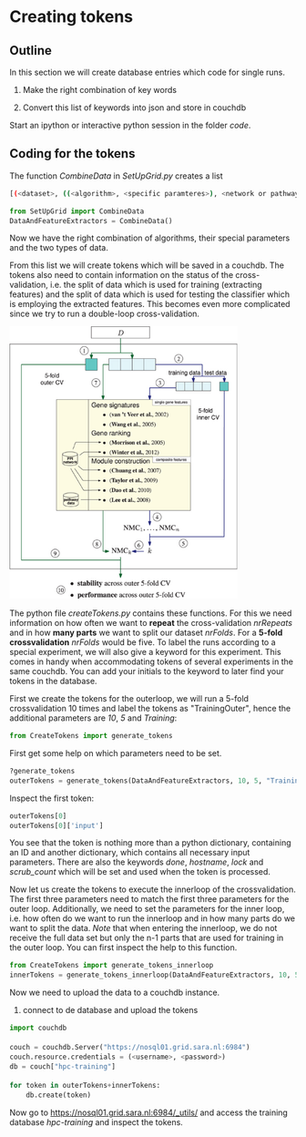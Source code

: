 # Creating tokens

## Outline
In this section we will create database entries which code for single runs.

1) Make the right combination of key words

2) Convert this list of keywords into json and store in couchdb

Start an ipython or interactive python session in the folder *code*.

## Coding for the tokens
The function *CombineData* in *SetUpGrid.py* creates a list
```sh
[(<dataset>, ((<algorithm>, <specific paramteres>), <network or pathway data>), <#shuffles of the network data>)]
``` 

```py
from SetUpGrid import CombineData
DataAndFeatureExtractors = CombineData()
```
Now we have the right combination of algorithms, their special parameters and the two types of data.

From this list we will create tokens which will be saved in a couchdb. The tokens also need to contain information on the status of the cross-validation, i.e. the split of data which is used for training (extracting features) and the split of data which is used for testing the classifier which is employing the extracted features.
This becomes even more complicated since we try to run a double-loop cross-validation.

<img src="https://github.com/chStaiger/ACES-Training/blob/master/DLCV.jpg" width="400px">

The python file *createTokens.py* contains these functions.
For this we need information on how often we want to **repeat** the cross-validation *nrRepeats* and in how **many parts** we want to split our dataset *nrFolds*. For a **5-fold crossvalidation** *nrFolds* would be five.
To label the runs according to a special experiment, we will also give a keyword for this experiment. This comes in handy when accommodating tokens of several experiments in the same couchdb. 
You can add your initials to the keyword to later find your tokens in the database.

First we create the tokens for the outerloop, we will run a 5-fold crossvalidation 10 times and label the tokens as "TrainingOuter", hence the additional parameters are *10*, *5* and *Training*:

```py
from CreateTokens import generate_tokens
```
First get some help on which parameters need to be set.
```py
?generate_tokens
outerTokens = generate_tokens(DataAndFeatureExtractors, 10, 5, "TrainingOuter<YourLoginName>")
```

Inspect the first token:
```py
outerTokens[0]
outerTokens[0]['input']
```
You see that the token is nothing more than a python dictionary, containing an ID and another dictionary, which contains all necessary input parameters. 
There are also the keywords *done*, *hostname*, *lock* and *scrub_count* which will be set and used when the token is processed.

Now let us create the tokens to execute the innerloop of the crossvalidation.
The first three parameters need to match the first three parameters for the outer loop. Additionally, we need to set the parameters for the inner loop, i.e. how often do we want to run the innerloop and in how many parts do we want to split the data. *Note* that when entering the innerloop, we do not receive the full data set but only the n-1 parts that are used for training in the outer loop.
You can first inspect the help to this function.
```py
from CreateTokens import generate_tokens_innerloop
innerTokens = generate_tokens_innerloop(DataAndFeatureExtractors, 10, 5, 3, 5, "TrainingInner")
```

Now we need to upload the data to a couchdb instance.

1) connect to de database and upload the tokens
```py
import couchdb

couch = couchdb.Server("https://nosql01.grid.sara.nl:6984")
couch.resource.credentials = (<username>, <password>)
db = couch["hpc-training"]

for token in outerTokens+innerTokens:
    db.create(token)
```

Now go to https://nosql01.grid.sara.nl:6984/_utils/ and access the training database *hpc-training* and inspect the tokens.

